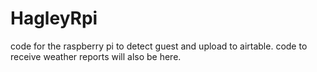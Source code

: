 # HagleyRpi
code for the raspberry pi to detect guest and upload to airtable. code to receive weather reports will also be here.
